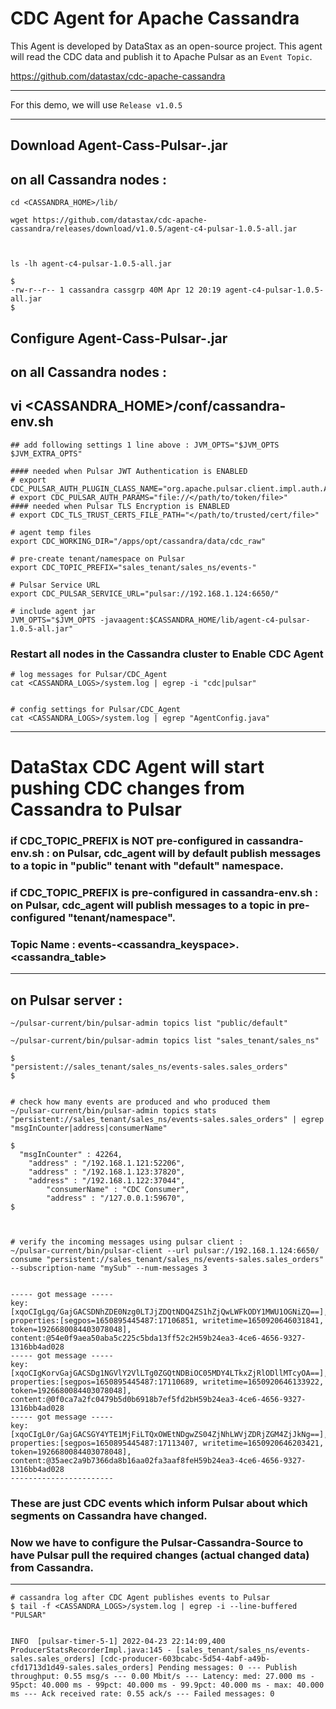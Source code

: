 # CDC Agent for Apache Cassandra
This Agent is developed by DataStax as an open-source project.
This agent will read the CDC data and publish it to Apache Pulsar as an ` Event Topic `.

https://github.com/datastax/cdc-apache-cassandra

---

For this demo, we will use ` Release v1.0.5 `

---

## Download Agent-Cass-Pulsar-<version>.jar
## on all Cassandra nodes :

```
cd <CASSANDRA_HOME>/lib/

wget https://github.com/datastax/cdc-apache-cassandra/releases/download/v1.0.5/agent-c4-pulsar-1.0.5-all.jar



ls -lh agent-c4-pulsar-1.0.5-all.jar

$
-rw-r--r-- 1 cassandra cassgrp 40M Apr 12 20:19 agent-c4-pulsar-1.0.5-all.jar
$

```


## Configure Agent-Cass-Pulsar-<version>.jar
## on all Cassandra nodes :

## vi <CASSANDRA_HOME>/conf/cassandra-env.sh

```
## add following settings 1 line above : JVM_OPTS="$JVM_OPTS $JVM_EXTRA_OPTS"

#### needed when Pulsar JWT Authentication is ENABLED
# export CDC_PULSAR_AUTH_PLUGIN_CLASS_NAME="org.apache.pulsar.client.impl.auth.AuthenticationToken"
# export CDC_PULSAR_AUTH_PARAMS="file://</path/to/token/file>"
#### needed when Pulsar TLS Encryption is ENABLED
# export CDC_TLS_TRUST_CERTS_FILE_PATH="</path/to/trusted/cert/file>"

# agent temp files
export CDC_WORKING_DIR="/apps/opt/cassandra/data/cdc_raw"

# pre-create tenant/namespace on Pulsar
export CDC_TOPIC_PREFIX="sales_tenant/sales_ns/events-"

# Pulsar Service URL
export CDC_PULSAR_SERVICE_URL="pulsar://192.168.1.124:6650/"

# include agent jar
JVM_OPTS="$JVM_OPTS -javaagent:$CASSANDRA_HOME/lib/agent-c4-pulsar-1.0.5-all.jar"

```

### Restart all nodes in the Cassandra cluster to Enable CDC Agent


```
# log messages for Pulsar/CDC_Agent
cat <CASSANDRA_LOGS>/system.log | egrep -i "cdc|pulsar"


# config settings for Pulsar/CDC_Agent
cat <CASSANDRA_LOGS>/system.log | egrep "AgentConfig.java"
```

---

# DataStax CDC Agent will start pushing CDC changes from Cassandra to Pulsar

### if CDC_TOPIC_PREFIX is NOT pre-configured in cassandra-env.sh : on Pulsar, cdc_agent will by default publish messages to a topic in "public" tenant with "default" namespace.

### if CDC_TOPIC_PREFIX is pre-configured in cassandra-env.sh : on Pulsar, cdc_agent will publish messages to a topic in pre-configured "tenant/namespace".

### Topic Name : events-<cassandra_keyspace>.<cassandra_table>

---

## on Pulsar server :

```
~/pulsar-current/bin/pulsar-admin topics list "public/default"

~/pulsar-current/bin/pulsar-admin topics list "sales_tenant/sales_ns"

$
"persistent://sales_tenant/sales_ns/events-sales.sales_orders"
$


# check how many events are produced and who produced them
~/pulsar-current/bin/pulsar-admin topics stats "persistent://sales_tenant/sales_ns/events-sales.sales_orders" | egrep "msgInCounter|address|consumerName"

$
  "msgInCounter" : 42264,
    "address" : "/192.168.1.121:52206",
    "address" : "/192.168.1.123:37820",
    "address" : "/192.168.1.122:37044",
        "consumerName" : "CDC Consumer",
        "address" : "/127.0.0.1:59670",
$



# verify the incoming messages using pulsar client :
~/pulsar-current/bin/pulsar-client --url pulsar://192.168.1.124:6650/ consume "persistent://sales_tenant/sales_ns/events-sales.sales_orders" --subscription-name "mySub" --num-messages 3


----- got message -----
key:[xqoCIgLgq/GajGACSDNhZDE0Nzg0LTJjZDQtNDQ4ZS1hZjQwLWFkODY1MWU1OGNiZQ==], properties:[segpos=1650895445487:17106851, writetime=1650920646031841, token=1926680084403078048], content:@54e0f9aea50aba5c225c5bda13ff52c2H59b24ea3-4ce6-4656-9327-1316bb4ad028
----- got message -----
key:[xqoCIgKorvGajGACSDg1NGVlY2VlLTg0ZGQtNDBiOC05MDY4LTkxZjRlODllMTcyOA==], properties:[segpos=1650895445487:17110689, writetime=1650920646133922, token=1926680084403078048], content:@0f0ca7a2fc0479b5d0b6918b7ef5fd2bH59b24ea3-4ce6-4656-9327-1316bb4ad028
----- got message -----
key:[xqoCIgL0r/GajGACSGY4YTE1MjFiLTQxOWEtNDgwZS04ZjNhLWVjZDRjZGM4ZjJkNg==], properties:[segpos=1650895445487:17113407, writetime=1650920646203421, token=1926680084403078048], content:@35aec2a9b7366da8b16aa02fa3aaf8feH59b24ea3-4ce6-4656-9327-1316bb4ad028
-----------------------

```

### These are just CDC events which inform Pulsar about which segments on Cassandra have changed.

### Now we have to configure the Pulsar-Cassandra-Source to have Pulsar pull the required changes (actual changed data) from Cassandra.

---

```
# cassandra log after CDC Agent publishes events to Pulsar
$ tail -f <CASSANDRA_LOGS>/system.log | egrep -i --line-buffered "PULSAR"


INFO  [pulsar-timer-5-1] 2022-04-23 22:14:09,400 ProducerStatsRecorderImpl.java:145 - [sales_tenant/sales_ns/events-sales.sales_orders] [cdc-producer-603bcabc-5d54-4abf-a49b-cfd1713d1d49-sales.sales_orders] Pending messages: 0 --- Publish throughput: 0.55 msg/s --- 0.00 Mbit/s --- Latency: med: 27.000 ms - 95pct: 40.000 ms - 99pct: 40.000 ms - 99.9pct: 40.000 ms - max: 40.000 ms --- Ack received rate: 0.55 ack/s --- Failed messages: 0
```

